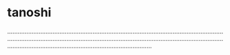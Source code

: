 # tanoshi

...........................................................................................................................................................................................................................................................................................................................................